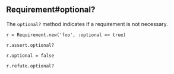## Requirement#optional?

The `optional?` method indicates if a requirement is not necessary.

    r = Requirement.new('foo', :optional => true)

    r.assert.optional?

    r.optional = false

    r.refute.optional?

